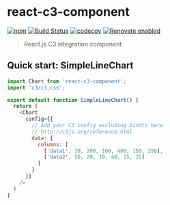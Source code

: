 # react-c3-component

[![npm](https://img.shields.io/npm/v/react-c3-component.svg)](https://www.npmjs.com/package/react-c3-component)
[![Build Status](https://travis-ci.org/wuct/react-c3-component.svg?branch=master)](https://travis-ci.org/wuct/react-c3-component)
[![codecov](https://codecov.io/gh/wuct/react-c3-component/branch/master/graph/badge.svg)](https://codecov.io/gh/wuct/react-c3-component) [![Renovate enabled](https://img.shields.io/badge/renovate-enabled-brightgreen.svg)](https://renovatebot.com/)

> React.js C3 integration component

## Quick start: SimpleLineChart

```js
import Chart from 'react-c3-component';
import 'c3/c3.css';

export default function SimpleLineChart() {
  return (
    <Chart
      config={{
        // Add your C3 config excluding bindto here
        // http://c3js.org/reference.html
        data: {
          columns: [
            ['data1', 30, 200, 100, 400, 150, 250],
            ['data2', 50, 20, 10, 40, 15, 25]
          ]
        }
      }}
    />
  )
}
```
